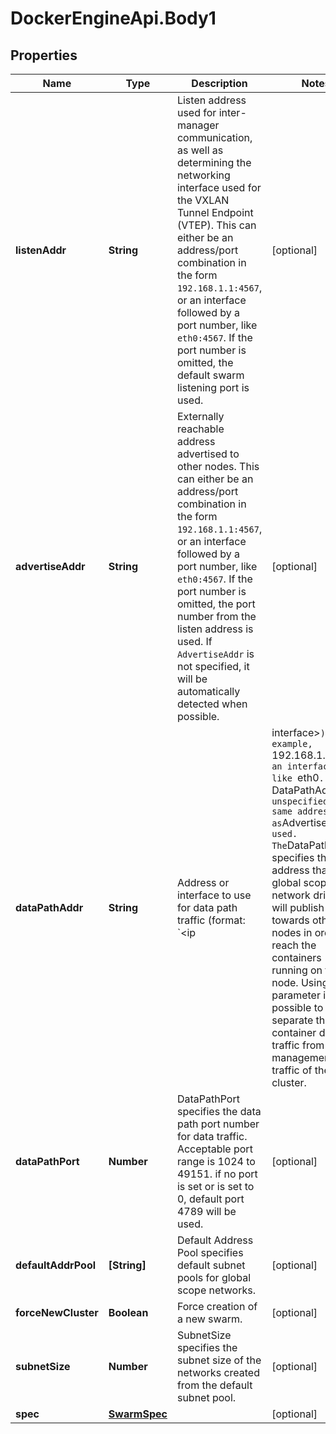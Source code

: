 # DockerEngineApi.Body1

## Properties
Name | Type | Description | Notes
------------ | ------------- | ------------- | -------------
**listenAddr** | **String** | Listen address used for inter-manager communication, as well as determining the networking interface used for the VXLAN Tunnel Endpoint (VTEP). This can either be an address/port combination in the form `192.168.1.1:4567`, or an interface followed by a port number, like `eth0:4567`. If the port number is omitted, the default swarm listening port is used.  | [optional] 
**advertiseAddr** | **String** | Externally reachable address advertised to other nodes. This can either be an address/port combination in the form `192.168.1.1:4567`, or an interface followed by a port number, like `eth0:4567`. If the port number is omitted, the port number from the listen address is used. If `AdvertiseAddr` is not specified, it will be automatically detected when possible.  | [optional] 
**dataPathAddr** | **String** | Address or interface to use for data path traffic (format: `<ip|interface>`), for example,  `192.168.1.1`, or an interface, like `eth0`. If `DataPathAddr` is unspecified, the same address as `AdvertiseAddr` is used.  The `DataPathAddr` specifies the address that global scope network drivers will publish towards other  nodes in order to reach the containers running on this node. Using this parameter it is possible to separate the container data traffic from the management traffic of the cluster.  | [optional] 
**dataPathPort** | **Number** | DataPathPort specifies the data path port number for data traffic. Acceptable port range is 1024 to 49151. if no port is set or is set to 0, default port 4789 will be used.  | [optional] 
**defaultAddrPool** | **[String]** | Default Address Pool specifies default subnet pools for global scope networks.  | [optional] 
**forceNewCluster** | **Boolean** | Force creation of a new swarm. | [optional] 
**subnetSize** | **Number** | SubnetSize specifies the subnet size of the networks created from the default subnet pool.  | [optional] 
**spec** | [**SwarmSpec**](SwarmSpec.md) |  | [optional] 


